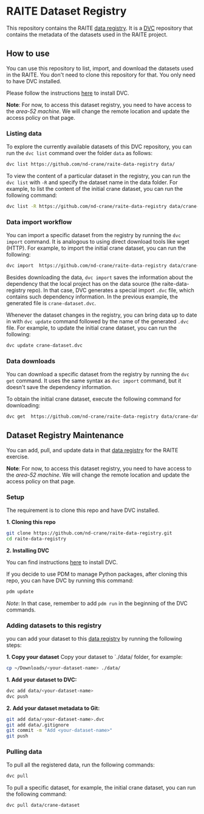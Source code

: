 
# RAITE Dataset Registry

This repository contains the RAITE [data registry](https://dvc.org/doc/use-cases/data-registry). It is a [DVC](https://dvc.org/) repository that contains the metadata of the datasets used in the RAITE project.


## How to use 
You can use this repository to list, import, and download the datasets used in the RAITE. You don't need to clone this repository for that.
You only need to have DVC installed.

Please follow the instructions [here](https://dvc.org/doc/install) to install DVC.

**Note**: For now, to access this dataset registry, you need to have access to the *area-52 machine*.
We will change the remote location and update the access policy on that page.

### **Listing data**

To explore the currently available datasets of this DVC repository, you can run the `dvc list` command over the folder `data` as follows:

```bash
dvc list https://github.com/nd-crane/raite-data-registry data/
```

To view the content of a particular dataset in the registry, you can run the `dvc list` with `-R` and specify the dataset name in the data folder. 
For example, to list the content of the initial crane dataset, you can run the following command:

```bash
dvc list -R https://github.com/nd-crane/raite-data-registry data/crane-dataset
```

### **Data import workflow**
You can import a specific dataset from the registry by running the `dvc import` command. It is analogous to using direct download tools like wget (HTTP).
For example, to import the initial crane dataset, you can run the following:

```bash
dvc import  https://github.com/nd-crane/raite-data-registry data/crane-dataset
```

Besides downloading the data, `dvc import` saves the information about the dependency that the local project has on the data source (the raite-data-registry repo).
In that case, DVC generates a special import `.dvc` file, which contains such dependency information. In the previous example, the generated file is `crane-dataset.dvc`.

Whenever the dataset changes in the registry, you can bring data up to date in with `dvc update` command followed by the name of the generated `.dvc` file. For example, to update the initial crane dataset, you can run the following:
```bash
dvc update crane-dataset.dvc
```

### **Data downloads**
You can download a specific dataset from the registry by running the `dvc get` command. It uses the same syntax as `dvc import` command, but it doesn't save the dependency information.

To obtain the initial crane dataset, execute the following command for downloading:

```bash
dvc get  https://github.com/nd-crane/raite-data-registry data/crane-dataset
```

## Dataset Registry Maintenance

You can add, pull, and update data in that [data registry](https://dvc.org/doc/use-cases/data-registry) for the RAITE exercise.

**Note**: For now, to access this dataset registry, you need to have access to the *area-52 machine*.
We will change the remote location and update the access policy on that page.

### **Setup**

The requirement is to clone this repo and have DVC installed.

**1. Cloning this repo**
```bash
git clone https://github.com/nd-crane/raite-data-registry.git
cd raite-data-registry
```

**2. Installing DVC**

You can find instructions [here](https://dvc.org/doc/install) to install DVC.

If you decide to use PDM to manage Python packages, after cloning this repo, you can have DVC by running this command:

```bash 
pdm update
```
*Note*: In that case, remember to add `pdm run` in the beginning of the DVC commands. 


### **Adding datasets to this registry**

you can add your dataset to this [data registry](https://dvc.org/doc/use-cases/data-registry) by running the following steps:

**1. Copy your dataset**
Copy your dataset to `./data/ folder, for example:

```bash
cp ~/Downloads/<your-dataset-name> ./data/
```

**1. Add your dataset to DVC:**

```bash
dvc add data/<your-dataset-name>
dvc push
```
**2. Add your dataset metadata to Git:**
```bash
git add data/<your-dataset-name>.dvc
git add data/.gitignore
git commit -m "Add <your-dataset-name>"
git push
```


### **Pulling data**

To pull all the registered data, run the following commands:

```bash
dvc pull 
```

To pull a specific dataset, for example, the initial crane dataset, you can run the following command:

```bash
dvc pull data/crane-dataset
```
